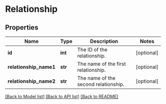 # Relationship

## Properties
Name | Type | Description | Notes
------------ | ------------- | ------------- | -------------
**id** | **int** | The ID of the relationship. | [optional] 
**relationship_name1** | **str** | The name of the first relationship. | [optional] 
**relationship_name2** | **str** | The name of the second relationship. | [optional] 

[[Back to Model list]](../README.md#documentation-for-models) [[Back to API list]](../README.md#documentation-for-api-endpoints) [[Back to README]](../README.md)


